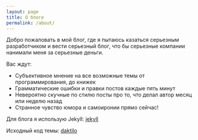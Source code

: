 ```yaml
---
layout: page
title: О блоге
permalink: /about/
---
```


Добро пожаловать в мой блог, где я пытаюсь казаться серьезным разработчиком и вести серьезный блог, что бы серьезные компании нанимали меня за серьезные деньги.

Вас ждут:
* Субъективное мнение на все возможные темы от программирования, до книжек
* Грамматические ошибки и правки постов каждые пять минут
* Невероятно скучные по стилю посты про то, что делал автор месяц или неделю назад
* Странное чувство юмора и самоиронии прямо сейчас!

Для блога я использую Jekyll: [jekyll](jekyllrb.com)

Исходный код темы: [daktilo](https://github.com/kronik3r/daktilo)

